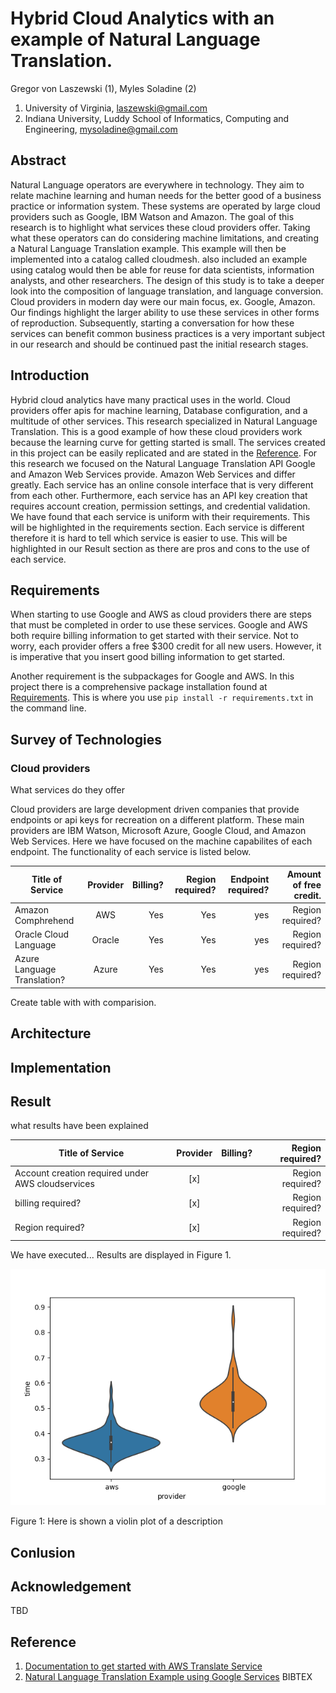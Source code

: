 # Hybrid Cloud Analytics with an example of Natural Language Translation.

Gregor von Laszewski (1), Myles Soladine (2)

 1. University of Virginia, laszewski@gmail.com
 2. Indiana University, Luddy School of Informatics, Computing and Engineering, mysoladine@gmail.com

## Abstract

Natural Language operators are everywhere in technology. They aim
to relate machine learning and human needs for the better good of
a business practice or information system. These systems
are operated by large cloud providers such as Google, IBM Watson
and Amazon. The goal of this research is to highlight what services
these cloud providers offer. Taking what these operators can do 
considering machine limitations, and creating a 
Natural Language Translation example. This example will then be 
implemented into a catalog called cloudmesh. also included an example using 
catalog would then be able for reuse for data scientists, information
analysts, and other researchers. The design of this study is to
take a deeper look into the composition of language translation,
and language conversion. Cloud providers in modern day were our main focus, ex. Google, Amazon. Our findings highlight the larger ability to use these
services in other forms of reproduction. Subsequently, starting a conversation for how these
services can benefit common business practices is a very important
subject in our research and should be continued past the initial 
research stages.

## Introduction

Hybrid cloud analytics have many practical uses in the world. 
Cloud providers offer apis for machine learning, Database 
configuration, and a multitude of other services. 
This research specialized in Natural Language Translation. 
This is a good example of how these cloud providers work because 
the learning curve for getting started is small. The services created 
in this project can be  easily replicated and are stated in 
the [Reference](#reference). For this research we focused on the Natural 
Language Translation API Google and Amazon Web Services provide.
Amazon Web Services and differ greatly. Each service has an online console 
interface
that is very different from each other. Furthermore, each service has an 
API key creation
that requires account creation, permission settings, and credential validation.
We have found that each service is uniform with their requirements. This will be highlighted
in the requirements section.
Each service is different therefore it is hard to tell which service is easier to use.
This will be highlighted in our Result section as there are pros and cons to the
use of each service.

## Requirements

When starting to use Google and AWS as cloud providers there are steps that must be
completed in order to use these services. Google and AWS both require billing information
to get started with their service. Not to worry, each provider offers a free $300 credit
for all new users. However, it is imperative that you insert good billing information to get started.


Another requirement is the subpackages for Google and AWS.
In this project there is a comprehensive package installation found at [Requirements](requirements.txt).
This is where you use ```pip install -r requirements.txt``` in the command line.

## Survey of Technologies

### Cloud providers

What services do they offer

Cloud providers are large development driven companies
that provide endpoints or api keys for recreation on a 
different platform. These main providers are IBM Watson, 
Microsoft Azure, Google Cloud, and Amazon Web Services.
Here we have focused on the machine capabilites of each endpoint.
The functionality of each service is listed below.

| Title of Service            | Provider | Billing? |  Region required? | Endpoint required? |Amount of free credit. |
|-----------------------------|:-------:|---------:|------------------:|-------------------:|-------------------:|
| Amazon Comphrehend          |   AWS   |      Yes |               Yes |                yes |Region required? |
| Oracle Cloud Language       |  Oracle |      Yes |               Yes |                yes |Region required? |
| Azure Language Translation? |  Azure  |      Yes |               Yes |                yes |Region required? |


Create table with with comparision.

## Architecture

## Implementation

## Result

what results have been explained


| Title of Service                                 | Provider | Billing? | Region required? |
|--------------------------------------------------|:--------:|---------:| ---------:|
| Account creation required under AWS cloudservices|   [x]    |          | Region required? |
| billing required?                                |   [x]    |          | Region required? |
| Region required?                                 |   [x]    |          | Region required? |

We have executed... Results are displayed in Figure 1.

![](../examples/helloworldbenchmark.png)

Figure 1: Here is shown a violin plot of a description

## Conlusion

## Acknowledgement 

TBD

## Reference

1. [Documentation to get started with AWS Translate Service](README-aws.md)
2. [Natural Language Translation Example using Google Services](README-google.md)
BIBTEX



